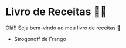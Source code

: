 # Livro de Receitas :man_cook:

Olá!! Seja bem-vindo ao meu livro de receitas :wave:

- Strogonoff de Frango
